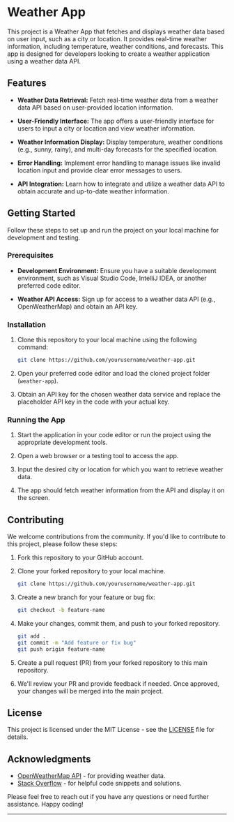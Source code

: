 # Weather App

This project is a Weather App that fetches and displays weather data based on user input, such as a city or location. It provides real-time weather information, including temperature, weather conditions, and forecasts. This app is designed for developers looking to create a weather application using a weather data API.

## Features

- **Weather Data Retrieval:** Fetch real-time weather data from a weather data API based on user-provided location information.

- **User-Friendly Interface:** The app offers a user-friendly interface for users to input a city or location and view weather information.

- **Weather Information Display:** Display temperature, weather conditions (e.g., sunny, rainy), and multi-day forecasts for the specified location.

- **Error Handling:** Implement error handling to manage issues like invalid location input and provide clear error messages to users.

- **API Integration:** Learn how to integrate and utilize a weather data API to obtain accurate and up-to-date weather information.

## Getting Started

Follow these steps to set up and run the project on your local machine for development and testing.

### Prerequisites

- **Development Environment:** Ensure you have a suitable development environment, such as Visual Studio Code, IntelliJ IDEA, or another preferred code editor.

- **Weather API Access:** Sign up for access to a weather data API (e.g., OpenWeatherMap) and obtain an API key.

### Installation

1. Clone this repository to your local machine using the following command:

   ```bash
   git clone https://github.com/yourusername/weather-app.git
   ```

2. Open your preferred code editor and load the cloned project folder (`weather-app`).

3. Obtain an API key for the chosen weather data service and replace the placeholder API key in the code with your actual key.

### Running the App

1. Start the application in your code editor or run the project using the appropriate development tools.

2. Open a web browser or a testing tool to access the app.

3. Input the desired city or location for which you want to retrieve weather data.

4. The app should fetch weather information from the API and display it on the screen.

## Contributing

We welcome contributions from the community. If you'd like to contribute to this project, please follow these steps:

1. Fork this repository to your GitHub account.

2. Clone your forked repository to your local machine.

   ```bash
   git clone https://github.com/yourusername/weather-app.git
   ```

3. Create a new branch for your feature or bug fix:

   ```bash
   git checkout -b feature-name
   ```

4. Make your changes, commit them, and push to your forked repository.

   ```bash
   git add .
   git commit -m "Add feature or fix bug"
   git push origin feature-name
   ```

5. Create a pull request (PR) from your forked repository to this main repository.

6. We'll review your PR and provide feedback if needed. Once approved, your changes will be merged into the main project.

## License

This project is licensed under the MIT License - see the [LICENSE](LICENSE) file for details.

## Acknowledgments

- [OpenWeatherMap API](https://openweathermap.org/api) - for providing weather data.
- [Stack Overflow](https://stackoverflow.com/) - for helpful code snippets and solutions.

Please feel free to reach out if you have any questions or need further assistance. Happy coding!

---